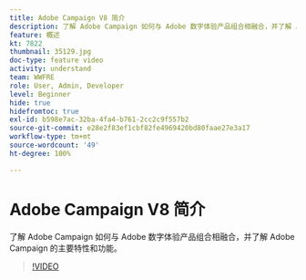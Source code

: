 ```yaml
---
title: Adobe Campaign V8 简介
description: 了解 Adobe Campaign 如何与 Adobe 数字体验产品组合相融合，并了解 Adobe Campaign 的主要特性和功能。
feature: 概述
kt: 7822
thumbnail: 35129.jpg
doc-type: feature video
activity: understand
team: WWFRE
role: User, Admin, Developer
level: Beginner
hide: true
hidefromtoc: true
exl-id: b598e7ac-32ba-4fa4-b761-2cc2c9f557b2
source-git-commit: e28e2f83ef1cbf82fe4969420bd80faae27e3a17
workflow-type: tm+mt
source-wordcount: '49'
ht-degree: 100%

---
```


# Adobe Campaign V8 简介

了解 Adobe Campaign 如何与 Adobe 数字体验产品组合相融合，并了解 Adobe Campaign 的主要特性和功能。

>[!VIDEO](https://video.tv.adobe.com/v/35129?quality=12)
